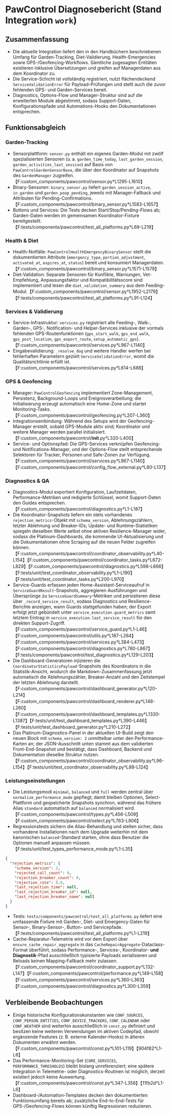 # PawControl Diagnosebericht (Stand Integration `work`)

## Zusammenfassung

- Die aktuelle Integration liefert den in den Handbüchern beschriebenen Umfang für Garden-Tracking, Diet-Validierung, Health-Emergencies sowie GPS-/Geofencing-Workflows. Sämtliche zugesagten Entitäten existieren inklusive Übersetzungen und greifen auf Managerdaten aus dem Koordinator zu.
- Die Service-Schicht ist vollständig registriert, nutzt flächendeckend `ServiceValidationError` für Payload-Prüfungen und stellt auch die zuvor fehlenden GPS- und Garden-Services bereit.
- Diagnostics, Options-Flow und Manager-Struktur sind auf die erweiterten Module abgestimmt, sodass Support-Daten, Konfigurationspfade und Automations-Hooks den Dokumentationen entsprechen.

## Funktionsabgleich

### Garden-Tracking
- Sensorplattform: `sensor.py` enthält ein eigenes Garden-Modul mit zwölf spezialisierten Sensoren (u. a. `garden_time_today`, `last_garden_session`, `garden_activities_last_session`) auf Basis von `PawControlGardenSensorBase`, die über den Koordinator auf Snapshots des `GardenManager` zugreifen.【F:custom_components/pawcontrol/sensor.py†L1295-L1610】
- Binary-Sensoren: `binary_sensor.py` liefert `garden_session_active`, `in_garden` und `garden_poop_pending`, jeweils mit Manager-Fallback und Attributen für Pending-Confirmations.【F:custom_components/pawcontrol/binary_sensor.py†L1583-L1657】
- Buttons und Services: Die Tests decken Start/Stop/Pending-Flows ab; Garden-Daten werden im gemeinsamen Koordinator-Fixture bereitgestellt.【F:tests/components/pawcontrol/test_all_platforms.py†L69-L219】

### Health & Diet
- Health-Notfälle: `PawControlHealthEmergencyBinarySensor` stellt die dokumentierten Attribute (`emergency_type`, `portion_adjustment`, `activated_at`, `expires_at`, `status`) bereit und konsumiert Managerdaten.【F:custom_components/pawcontrol/binary_sensor.py†L1571-L1579】
- Diet-Validation: Separate Sensoren für Konflikte, Warnungen, Vet-Empfehlung, Anpassungsfaktor und Kompatibilitätsscore sind implementiert und lesen die `diet_validation_summary` aus dem Feeding-Modul.【F:custom_components/pawcontrol/sensor.py†L1952-L2179】【F:tests/components/pawcontrol/test_all_platforms.py†L91-L124】

### Services & Validierung
- Service-Infrastruktur: `services.py` registriert alle Feeding-, Walk-, Garden-, GPS-, Notification- und Helper-Services inklusive der vormals fehlenden GPS-Routenfunktionen (`gps_start_walk`, `gps_end_walk`, `gps_post_location`, `gps_export_route`, `setup_automatic_gps`).【F:custom_components/pawcontrol/services.py†L967-L1140】
- Eingabevalidierung: `_resolve_dog` und weitere Handler werfen bei fehlerhaften Parametern gezielt `ServiceValidationError`, womit die Qualitätsrichtlinie erfüllt ist.【F:custom_components/pawcontrol/services.py†L614-L688】

### GPS & Geofencing
- Manager: `PawControlGeofencing` implementiert Zone-Management, Persistenz, Background-Loops und Ereignisverarbeitung; die Initialisierung erzeugt automatisch eine Home-Zone und startet Monitoring-Tasks.【F:custom_components/pawcontrol/geofencing.py†L207-L360】
- Integrationseinbindung: Während des Setups wird der Geofencing-Manager erstellt, sobald GPS-Module aktiv sind; Koordinator und weitere Manager werden parallel initialisiert.【F:custom_components/pawcontrol/__init__.py†L320-L400】
- Service- und Optionspfad: Die GPS-Services verknüpfen Geofencing- und Notifications-Manager, und der Options-Flow stellt entsprechende Selektoren für Tracker, Personen und Safe-Zonen zur Verfügung.【F:custom_components/pawcontrol/services.py†L967-L1140】【F:custom_components/pawcontrol/config_flow_external.py†L80-L137】

### Diagnostics & QA
- Diagnostics-Modul exportiert Konfiguration, Laufzeitdaten, Performance-Metriken und redigierte Schlüssel, womit Support-Daten den Guides entsprechen.【F:custom_components/pawcontrol/diagnostics.py†L1-L187】
- Die Koordinator-Snapshots liefern ein stets vorhandenes `rejection_metrics`-Objekt mit `schema_version`, Ablehnungszählern, letzter Ablehnung und Breaker-IDs; Update- und Runtime-Statistiken spiegeln dieselben Werte selbst ohne aktiven Resilience-Manager wider, sodass die Platinum-Dashboards, die kommende UI-Aktualisierung und die Dokumentationen ohne Scraping auf die neuen Felder zugreifen können.【F:custom_components/pawcontrol/coordinator_observability.py†L40-L154】【F:custom_components/pawcontrol/coordinator_tasks.py†L672-L829】【F:custom_components/pawcontrol/diagnostics.py†L598-L666】【F:tests/unit/test_coordinator_observability.py†L1-L190】【F:tests/unit/test_coordinator_tasks.py†L200-L970】
- Service-Guards erfassen jeden Home-Assistant-Serviceaufruf in `ServiceGuardResult`-Snapshots, aggregieren Ausführungen und Übersprünge zu `ServiceGuardSummary`-Metriken und persistieren diese über `_record_service_result`, sodass Diagnostics und Resilience-Berichte anzeigen, wann Guards stattgefunden haben; der Export erfolgt jetzt gebündelt unter `service_execution.guard_metrics` samt letztem Eintrag in `service_execution.last_service_result` für den direkten Support-Zugriff.【F:custom_components/pawcontrol/service_guard.py†L1-L46】【F:custom_components/pawcontrol/utils.py†L187-L264】【F:custom_components/pawcontrol/services.py†L384-L473】【F:custom_components/pawcontrol/diagnostics.py†L780-L867】【F:tests/components/pawcontrol/test_diagnostics.py†L129-L203】
- Die Dashboard-Generatoren injizieren die `CoordinatorStatisticsPayload`-Snapshots des Koordinators in die Statistik-Ansicht, wodurch die Markdown-Zusammenfassung jetzt automatisch die Ablehnungszähler, Breaker-Anzahl und den Zeitstempel der letzten Ablehnung darstellt.【F:custom_components/pawcontrol/dashboard_generator.py†L120-L214】【F:custom_components/pawcontrol/dashboard_renderer.py†L148-L260】【F:custom_components/pawcontrol/dashboard_templates.py†L1330-L1387】【F:tests/unit/test_dashboard_templates.py†L390-L446】【F:tests/unit/test_dashboard_generator.py†L210-L272】
- Das Platinum-Diagnostics-Panel in der aktuellen UI-Build zeigt den neuen Block mit `schema_version: 2` unmittelbar unter den Performance-Karten an; der JSON-Ausschnitt unten stammt aus dem validierten Front-End-Snapshot und bestätigt, dass Dashboard, Backend und Dokumentation dieselbe Struktur nutzen.【F:custom_components/pawcontrol/coordinator_observability.py†L96-L154】【F:tests/unit/test_coordinator_observability.py†L88-L124】

### Leistungseinstellungen
- Die Leistungsmodi `minimal`, `balanced` und `full` werden zentral über `normalize_performance_mode` gepflegt; damit bleiben Optionen, Select-Plattform und gespeicherte Snapshots synchron, während das frühere Alias `standard` automatisch auf `balanced` normalisiert wird.【F:custom_components/pawcontrol/types.py†L456-L509】【F:custom_components/pawcontrol/select.py†L763-L806】
- Regressionstests sichern die Alias-Behandlung und stellen sicher, dass vorhandene Installationen nach dem Upgrade weiterhin mit dem kanonischen `balanced`-Standard starten, ohne dass Benutzer die Optionen manuell anpassen müssen.【F:tests/unit/test_types_performance_mode.py†L1-L35】

```json
{
  "rejection_metrics": {
    "schema_version": 2,
    "rejected_call_count": 0,
    "rejection_breaker_count": 0,
    "rejection_rate": 0.0,
    "last_rejection_time": null,
    "last_rejection_breaker_id": null,
    "last_rejection_breaker_name": null
  }
}
```
- Tests: `tests/components/pawcontrol/test_all_platforms.py` liefert eine umfassende Fixture mit Garden-, Diet- und Emergency-Daten für Sensor-, Binary-Sensor-, Button- und Servicepfade.【F:tests/components/pawcontrol/test_all_platforms.py†L1-L219】
- Cache-Reparatur-Telemetrie wird vor dem Export über `ensure_cache_repair_aggregate` in das `CacheRepairAggregate`-Dataclass-Format überführt, sodass Performance-, Services-, Koordinator- **und Diagnostik**-Pfad ausschließlich typisierte Payloads serialisieren und Reloads keinen Mapping-Fallback mehr zulassen.【F:custom_components/pawcontrol/coordinator_support.py†L132-L147】【F:custom_components/pawcontrol/performance.py†L149-L158】【F:custom_components/pawcontrol/services.py†L360-L363】【F:custom_components/pawcontrol/diagnostics.py†L300-L359】

## Verbleibende Beobachtungen

- Einige historische Konfigurationskonstanten wie `CONF_SOURCES`, `CONF_PERSON_ENTITIES`, `CONF_DEVICE_TRACKERS`, `CONF_CALENDAR` oder `CONF_WEATHER` sind weiterhin ausschließlich in `const.py` definiert und besitzen keine weiteren Verwendungen im aktiven Codepfad, obwohl ergänzende Features (z. B. externe Kalender-Hooks) in älteren Dokumenten erwähnt werden.【F:custom_components/pawcontrol/const.py†L101-L119】【904f82†L1-L6】
- Das Performance-Monitoring-Set (`CORE_SERVICES`, `PERFORMANCE_THRESHOLDS`) bleibt bislang unreferenziert; eine spätere Integration in Telemetrie- oder Diagnostics-Routinen ist möglich, derzeit existiert jedoch keine Auswertung.【F:custom_components/pawcontrol/const.py†L347-L356】【11fb2d†L1-L6】
- Dashboard-/Automation-Templates decken den dokumentierten Funktionsumfang bereits ab; zusätzliche End-to-End-Tests für GPS-/Geofencing-Flows können künftig Regressionen reduzieren.
